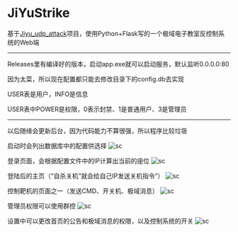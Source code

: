 # JiYuStrike

基于[Jiyu_udp_attack](https://github.com/ht0Ruial/Jiyu_udp_attack)项目，使用Python+Flask写的一个极域电子教室反控制系统的Web端

---
Releases里有编译好的版本，启动app.exe就可以启动服务，默认监听0.0.0.0:80

因为太菜，所以现在配置都只能去修改目录下的config.db去实现

USER表是用户，INFO是信息

USER表中POWER是权限，0表示封禁、1是普通用户、3是管理员


---

以后随缘会更新后台，因为代码能力不算很强，所以程序比较垃圾


启动时会列出数据库中的配置供选择
![sc](https://s1.ax1x.com/2022/03/23/q3nXbd.png)

登录页面，会根据配置文件中的IP计算出当前的座位
![sc](https://s1.ax1x.com/2022/03/23/q3uVVs.png)

登陆后的主页（“自杀关机”就会给自己IP发送关机指令“）
![sc](https://s1.ax1x.com/2022/03/23/q3uuGV.png)

控制靶机的页面之一（发送CMD、开关机、极域消息）
![sc](https://s1.ax1x.com/2022/03/23/q3uNPx.png)

管理员权限可以使用群控
![sc](https://s1.ax1x.com/2022/03/23/q3uBse.png)

设置中可以更改首页的公告和极域消息的权限，以及控制系统的开关
![sc](https://s1.ax1x.com/2022/03/23/q3uLWV.png)

